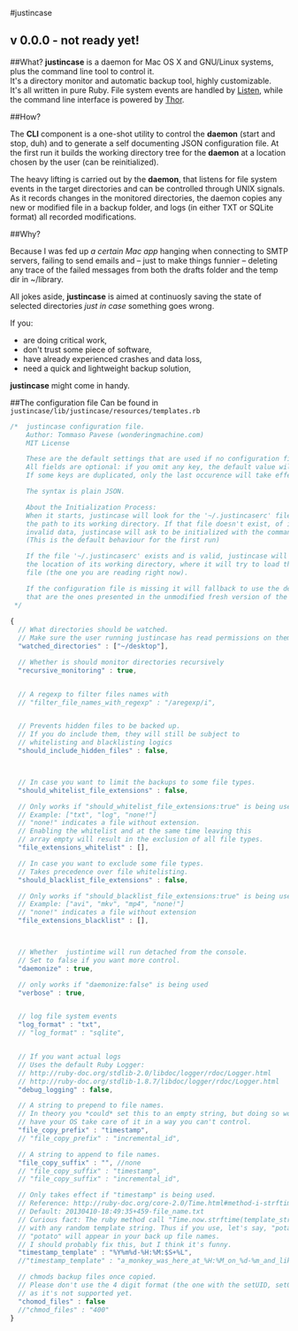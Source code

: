 #justincase  

v 0.0.0 - not ready yet!
---

##What?
__justincase__ is a daemon for Mac OS X and GNU/Linux systems, plus the command line tool to control it.  
It's a directory monitor and automatic backup tool, highly customizable.  
It's all written in pure Ruby. File system events are handled by [Listen](https://github.com/guard/listen), while the command line interface is powered by [Thor](https://github.com/wycats/thor).



##How?

The __CLI__ component is a one-shot utility to control the __daemon__ (start and stop, duh) and to generate a self documenting JSON configuration file. At the first run it builds the working directory tree for the __daemon__ at a location chosen by the user (can be reinitialized).
  
The heavy lifting is carried out by the __daemon__, that listens for file system events in the target directories and can be controlled through UNIX signals.  
As it records changes in the monitored directories, the daemon copies any new or modified file in a backup folder, and logs (in either TXT or SQLite format) all recorded modifications.  




##Why?

Because I was fed up _a certain Mac app_ hanging when connecting to SMTP servers, failing to send emails and – just to make things funnier – deleting any trace of the failed messages from both the drafts folder and the temp dir in ~/library.  

All jokes aside, __justincase__ is aimed at continuosly saving the state of selected directories _just in case_ something goes wrong.  

If you:

* are doing critical work,
* don't trust some piece of software,
* have already experienced crashes and data loss,
* need a quick and lightweight backup solution,

__justincase__ might come in handy.




##The configuration file
Can be found in `justincase/lib/justincase/resources/templates.rb`

```javascript
/*  justincase configuration file.
    Author: Tommaso Pavese (wonderingmachine.com)
    MIT License

    These are the default settings that are used if no configuration file is provided.
    All fields are optional: if you omit any key, the default value will be used.
    If some keys are duplicated, only the last occurence will take effect.

    The syntax is plain JSON.

    About the Initialization Process:
    When it starts, justincase will look for the '~/.justincaserc' file, which contains
    the path to its working directory. If that file doesn't exist, of if it cointains
    invalid data, justincase will ask to be initialized with the command 'justincase setup'.
    (This is the default behaviour for the first run)

    If the file '~/.justincaserc' exists and is valid, justincase will use it to determine
    the location of its working directory, where it will try to load the configuration
    file (the one you are reading right now).

    If the configuration file is missing it will fallback to use the default settings,
    that are the ones presented in the unmodified fresh version of the current file.
 */
 
{
  // What directories should be watched.
  // Make sure the user running justincase has read permissions on them
  "watched_directories" : ["~/desktop"],

  // Whether is should monitor directories recursively
  "recursive_monitoring" : true,


  // A regexp to filter files names with
  // "filter_file_names_with_regexp" : "/aregexp/i",


  // Prevents hidden files to be backed up.
  // If you do include them, they will still be subject to
  // whitelisting and blacklisting logics
  "should_include_hidden_files" : false,



  // In case you want to limit the backups to some file types.
  "should_whitelist_file_extensions" : false,

  // Only works if "should_whitelist_file_extensions:true" is being used.
  // Example: ["txt", "log", "none!"]
  // "none!" indicates a file without extension.
  // Enabling the whitelist and at the same time leaving this
  // array empty will result in the exclusion of all file types.
  "file_extensions_whitelist" : [],

  // In case you want to exclude some file types.
  // Takes precedence over file whitelisting.
  "should_blacklist_file_extensions" : false,

  // Only works if "should_blacklist_file_extensions:true" is being used.
  // Example: ["avi", "mkv", "mp4", "none!"]
  // "none!" indicates a file without extension
  "file_extensions_blacklist" : [],



  // Whether  justintime will run detached from the console.
  // Set to false if you want more control.
  "daemonize" : true,

  // only works if "daemonize:false" is being used
  "verbose" : true,


  // log file system events
  "log_format" : "txt",
  // "log_format" : "sqlite",


  // If you want actual logs
  // Uses the default Ruby Logger:
  // http://ruby-doc.org/stdlib-2.0/libdoc/logger/rdoc/Logger.html
  // http://ruby-doc.org/stdlib-1.8.7/libdoc/logger/rdoc/Logger.html
  "debug_logging" : false,

  // A string to prepend to file names.
  // In theory you *could* set this to an empty string, but doing so would
  // have your OS take care of it in a way you can't control.
  "file_copy_prefix" : "timestamp",
  // "file_copy_prefix" : "incremental_id",

  // A string to append to file names.
  "file_copy_suffix" : "", //none
  // "file_copy_suffix" : "timestamp",
  // "file_copy_suffix" : "incremental_id",

  // Only takes effect if "timestamp" is being used.
  // Reference: http://ruby-doc.org/core-2.0/Time.html#method-i-strftime
  // Default: 20130410-18:49:35+459-file_name.txt
  // Curious fact: The ruby method call "Time.now.strftime(template_str)" will work
  // with any random template string. Thus if you use, let's say, "potato", then
  // "potato" will appear in your back up file names.
  // I should probably fix this, but I think it's funny.
  "timestamp_template" : "%Y%m%d-%H:%M:$S+%L",
  //"timestamp_template" : "a_monkey_was_here_at_%H:%M_on_%d-%m_and_liked_what_she_saw",

  // chmods backup files once copied.
  // Please don't use the 4 digit format (the one with the setUID, setGID, StickyBit),
  // as it's not supported yet.
  "chomod_files" : false
  //"chmod_files" : "400"
}
```

